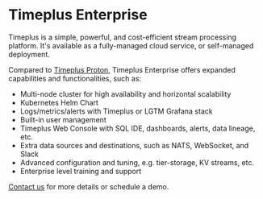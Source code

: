 # Timeplus Enterprise

Timeplus is a simple, powerful, and cost-efficient stream processing platform. It's available as a fully-managed cloud service, or self-managed deployment.

Compared to [Timeplus Proton](proton), Timeplus Enterprise offers expanded capabilities and functionalities, such as:

- Multi-node cluster for high availability and horizontal scalability
- Kubernetes Helm Chart
- Logs/metrics/alerts with Timeplus or LGTM Grafana stack
- Built-in user management
- Timeplus Web Console with SQL IDE, dashboards, alerts, data lineage, etc.
- Extra data sources and destinations, such as NATS, WebSocket, and Slack
- Advanced configuration and tuning, e.g. tier-storage, KV streams, etc.
- Enterprise level training and support

[Contact us](mailto:info@timeplus.com) for more details or schedule a demo.
